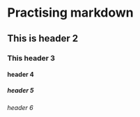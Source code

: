 # Practising markdown
## This is header 2
### This header 3
#### header 4
##### header 5
###### header 6
